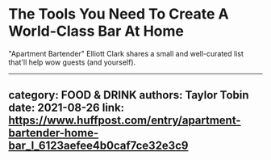 # The Tools You Need To Create A World-Class Bar At Home

"Apartment Bartender" Elliott Clark shares a small and well-curated list that'll help wow guests (and yourself).

---
category: FOOD & DRINK
authors: Taylor Tobin
date: 2021-08-26
link: https://www.huffpost.com/entry/apartment-bartender-home-bar_l_6123aefee4b0caf7ce32e3c9
---

